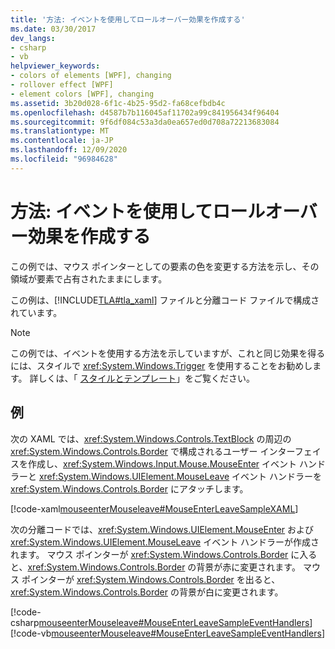 ```yaml
---
title: '方法: イベントを使用してロールオーバー効果を作成する'
ms.date: 03/30/2017
dev_langs:
- csharp
- vb
helpviewer_keywords:
- colors of elements [WPF], changing
- rollover effect [WPF]
- element colors [WPF], changing
ms.assetid: 3b20d028-6f1c-4b25-95d2-fa68cefbdb4c
ms.openlocfilehash: d4587b7b116045af11702a99c841956434f96404
ms.sourcegitcommit: 9f6df084c53a3da0ea657ed0d708a72213683084
ms.translationtype: MT
ms.contentlocale: ja-JP
ms.lasthandoff: 12/09/2020
ms.locfileid: "96984628"
---
```

# <a name="how-to-create-a-rollover-effect-using-events"></a>方法: イベントを使用してロールオーバー効果を作成する
この例では、マウス ポインターとしての要素の色を変更する方法を示し、その領域が要素で占有されたままにします。  
  
 この例は、[!INCLUDE[TLA#tla_xaml](../../../includes/tlasharptla-xaml-md.md)] ファイルと分離コード ファイルで構成されています。  
  
> [!NOTE]
> この例では、イベントを使用する方法を示していますが、これと同じ効果を得るには、スタイルで <xref:System.Windows.Trigger> を使用することをお勧めします。 詳しくは、「 [スタイルとテンプレート](/dotnet/desktop-wpf/fundamentals/styles-templates-overview)」をご覧ください。  
  
## <a name="example"></a>例  
 次の XAML では、<xref:System.Windows.Controls.TextBlock> の周辺の <xref:System.Windows.Controls.Border> で構成されるユーザー インターフェイスを作成し、<xref:System.Windows.Input.Mouse.MouseEnter> イベント ハンドラーと <xref:System.Windows.UIElement.MouseLeave> イベント ハンドラーを <xref:System.Windows.Controls.Border> にアタッチします。  
  
 [!code-xaml[mouseenterMouseleave#MouseEnterLeaveSampleXAML](~/samples/snippets/csharp/VS_Snippets_Wpf/mouseenterMouseleave/CSharp/Window1.xaml#mouseenterleavesamplexaml)]  
  
 次の分離コードでは、<xref:System.Windows.UIElement.MouseEnter> および <xref:System.Windows.UIElement.MouseLeave> イベント ハンドラーが作成されます。  マウス ポインターが <xref:System.Windows.Controls.Border> に入ると、<xref:System.Windows.Controls.Border> の背景が赤に変更されます。  マウス ポインターが <xref:System.Windows.Controls.Border> を出ると、<xref:System.Windows.Controls.Border> の背景が白に変更されます。  
  
 [!code-csharp[mouseenterMouseleave#MouseEnterLeaveSampleEventHandlers](~/samples/snippets/csharp/VS_Snippets_Wpf/mouseenterMouseleave/CSharp/Window1.xaml.cs#mouseenterleavesampleeventhandlers)]
 [!code-vb[mouseenterMouseleave#MouseEnterLeaveSampleEventHandlers](~/samples/snippets/visualbasic/VS_Snippets_Wpf/mouseenterMouseleave/VisualBasic/Window1.xaml.vb#mouseenterleavesampleeventhandlers)]
